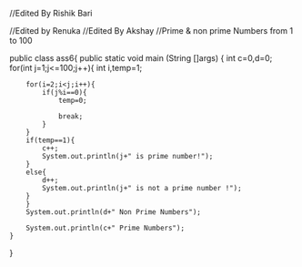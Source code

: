 //Edited By Rishik Bari

//Edited by Renuka
//Edited By Akshay
//Prime & non prime Numbers from 1 to 100

public class ass6{
	public static void main (String []args)
	{
		int c=0,d=0;
		for(int j=1;j<=100;j++){
			int i,temp=1;
		
		for(i=2;i<j;i++){
			if(j%i==0){
				temp=0;
				
				break;
			}
		}
		if(temp==1){
			c++;
			System.out.println(j+" is prime number!");
		}
		else{
			d++;
			System.out.println(j+" is not a prime number !");	
		}
		}
		System.out.println(d+" Non Prime Numbers");
		
		System.out.println(c+" Prime Numbers");
	}
}
